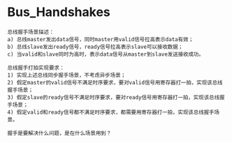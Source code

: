 # Bus_Handshakes


    总线握手场景描述：
    a) 总线master发出data信号，同时master用valid信号拉高表示data有效；
    b) 总线slave发出ready信号，ready信号拉高表示slave可以接收数据；
    c) 当valid和slave同时为高时，表示data信号从master到slave发送接收成功。

    总线握手打拍实现要求：
    1) 实现上述总线同步握手场景，不考虑异步场景；
    2) 假定master的valid信号不满足时序要求，要对valid信号用寄存器打一拍，实现该总线握手场景；
    3) 假定slave的ready信号不满足时序要求，要对ready信号用寄存器打一拍，实现该总线握手场景；
    4) 假定valid和ready信号都不满足时序要求，都需要用寄存器打一拍，实现该总线握手场景。

    握手是要解决什么问题，是在什么场景用到？
